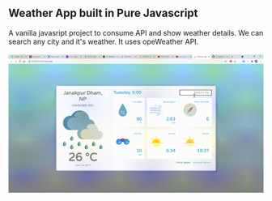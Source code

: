 ## Weather App built in Pure Javascript
A vanilla javasript project to consume API and show weather details. We can search any city and it's weather. It uses opeWeather API.
<br/>
<br/>
![Application Snapshot](https://github.com/computerBitches/weather-app/blob/main/icons/readme_app.gif?raw=true)


